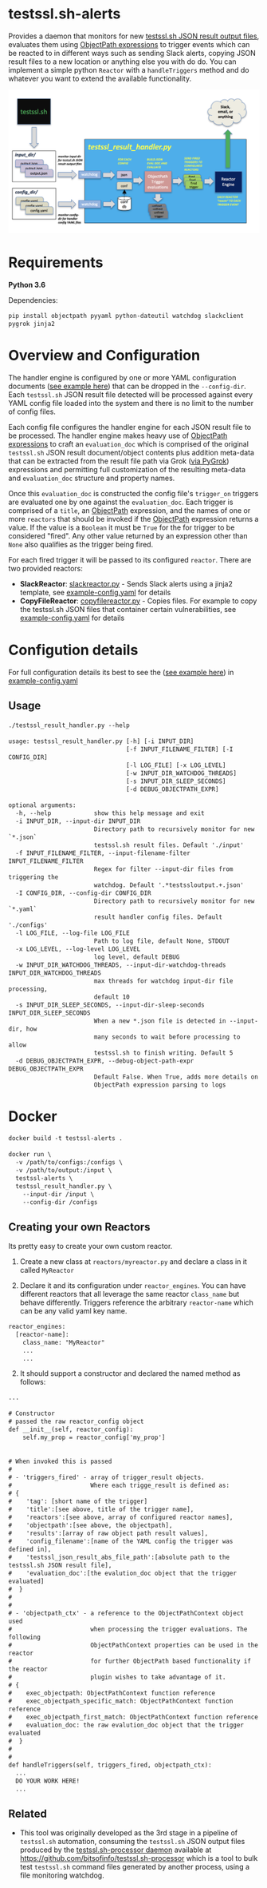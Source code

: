 # testssl.sh-alerts

Provides a daemon that monitors for new [testssl.sh JSON result output files](https://github.com/drwetter/testssl.sh), evaluates them using [ObjectPath expressions](http://objectpath.org/) to trigger events which can be reacted to in different ways such as sending Slack alerts, copying JSON result files to a new location or anything else you with do do. You can implement a simple python `Reactor` with a `handleTriggers` method and do whatever you want to extend the available functionality.

![](docs/diag1.png)

# Requirements

**Python 3.6**

Dependencies:
```
pip install objectpath pyyaml python-dateutil watchdog slackclient pygrok jinja2
```

# Overview and Configuration

The handler engine is configured by one or more YAML configuration documents
([see example here](example-config.yaml)) that can be dropped in the `--config-dir`.
Each `testssl.sh` JSON result file detected will be processed against every YAML config
file loaded into the system and there is no limit to the number of config files.

Each config file configures the handler engine for each JSON result file to be processed.
The handler engine makes heavy use of [ObjectPath expressions](http://objectpath.org/)
to craft an `evaluation_doc` which is comprised of the original `testssl.sh` JSON result
document/object contents plus addition meta-data that can be extracted from the result file path
via Grok ([via PyGrok](https://github.com/garyelephant/pygrok)) expressions and permitting full customization of the resulting meta-data and
`evaluation_doc` structure and property names.

Once this `evaluation_doc` is constructed the config file's `trigger_on` triggers are
evaluated one by one against the `evaluation_doc`. Each trigger is comprised of a `title`,
an [ObjectPath](http://objectpath.org/) expression, and the names of one or more `reactors`
that should be invoked if the [ObjectPath](http://objectpath.org/) expression returns a value.
If the value is a `Boolean` it must be `True` for the for trigger to be considered "fired". Any
other value returned by an expression other than `None` also qualifies as the trigger being fired.

For each fired trigger it will be passed to its configured `reactor`. There are two provided
reactors:

* **SlackReactor**: [slackreactor.py](reactors/slackreactor.py) - Sends Slack alerts using a jinja2 template, see [example-config.yaml](example-config.yaml) for details
* **CopyFileReactor**: [copyfilereactor.py](reactors/copyfilereactor.py) - Copies files. For example to copy the testssl.sh JSON files that container certain vulnerabilities, see [example-config.yaml](example-config.yaml) for details


# Configution details

For full configuration details its best to see the ([see example here](example-config.yaml))
in [example-config.yaml](example-config.yaml)


## Usage

```
./testssl_result_handler.py --help       

usage: testssl_result_handler.py [-h] [-i INPUT_DIR]
                                 [-f INPUT_FILENAME_FILTER] [-I CONFIG_DIR]
                                 [-l LOG_FILE] [-x LOG_LEVEL]
                                 [-w INPUT_DIR_WATCHDOG_THREADS]
                                 [-s INPUT_DIR_SLEEP_SECONDS]
                                 [-d DEBUG_OBJECTPATH_EXPR]

optional arguments:
  -h, --help            show this help message and exit
  -i INPUT_DIR, --input-dir INPUT_DIR
                        Directory path to recursively monitor for new `*.json`
                        testssl.sh result files. Default './input'
  -f INPUT_FILENAME_FILTER, --input-filename-filter INPUT_FILENAME_FILTER
                        Regex for filter --input-dir files from triggering the
                        watchdog. Default '.*testssloutput.+.json'
  -I CONFIG_DIR, --config-dir CONFIG_DIR
                        Directory path to recursively monitor for new `*.yaml`
                        result handler config files. Default './configs'
  -l LOG_FILE, --log-file LOG_FILE
                        Path to log file, default None, STDOUT
  -x LOG_LEVEL, --log-level LOG_LEVEL
                        log level, default DEBUG
  -w INPUT_DIR_WATCHDOG_THREADS, --input-dir-watchdog-threads INPUT_DIR_WATCHDOG_THREADS
                        max threads for watchdog input-dir file processing,
                        default 10
  -s INPUT_DIR_SLEEP_SECONDS, --input-dir-sleep-seconds INPUT_DIR_SLEEP_SECONDS
                        When a new *.json file is detected in --input-dir, how
                        many seconds to wait before processing to allow
                        testssl.sh to finish writing. Default 5
  -d DEBUG_OBJECTPATH_EXPR, --debug-object-path-expr DEBUG_OBJECTPATH_EXPR
                        Default False. When True, adds more details on
                        ObjectPath expression parsing to logs
  ```

# Docker
```
docker build -t testssl-alerts .

docker run \
  -v /path/to/configs:/configs \
  -v /path/to/output:/input \
  testssl-alerts \
  testssl_result_handler.py \
    --input-dir /input \
    --config-dir /configs
```

## Creating your own Reactors

Its pretty easy to create your own custom reactor.

1. Create a new class at `reactors/myreactor.py` and declare a class in it called `MyReactor`

2. Declare it and its configuration under `reactor_engines`. You can have different reactors that all
leverage the same reactor `class_name` but behave differently. Triggers reference the arbitrary `reactor-name`
which can be any valid yaml key name.

```
reactor_engines:
  [reactor-name]:
    class_name: "MyReactor"
    ...
    ...
```

2. It should support a constructor and declared the named method as follows:
```
...

# Constructor
# passed the raw reactor_config object
def __init__(self, reactor_config):
    self.my_prop = reactor_config['my_prop']


# When invoked this is passed
#
# - 'triggers_fired' - array of trigger_result objects.
#                      Where each trigge_result is defined as:
# {
#    'tag': [short name of the trigger]
#    'title':[see above, title of the trigger name],
#    'reactors':[see above, array of configured reactor names],
#    'objectpath':[see above, the objectpath],
#    'results':[array of raw object path result values],
#    'config_filename':[name of the YAML config the trigger was defined in],
#    'testssl_json_result_abs_file_path':[absolute path to the testssl.sh JSON result file],
#    'evaluation_doc':[the evalution_doc object that the trigger evaluated]
#  }
#
#
# - 'objectpath_ctx' - a reference to the ObjectPathContext object used
#                      when processing the trigger evaluations. The following
#                      ObjectPathContext properties can be used in the reactor
#                      for further ObjectPath based functionality if the reactor
#                      plugin wishes to take advantage of it.
# {
#    exec_objectpath: ObjectPathContext function reference
#    exec_objectpath_specific_match: ObjectPathContext function reference
#    exec_objectpath_first_match: ObjectPathContext function reference
#    evaluation_doc: the raw evalution_doc object that the trigger evaluated
#  }
#
#
def handleTriggers(self, triggers_fired, objectpath_ctx):
  ...
  DO YOUR WORK HERE!
  ...
```


## Related

* This tool was originally developed as the 3rd stage in a pipeline of `testssl.sh` automation, consuming the `testssl.sh` JSON output files produced by the [testssl.sh-processor daemon](https://github.com/bitsofinfo/testssl.sh-processor) available at https://github.com/bitsofinfo/testssl.sh-processor which is a tool to bulk test `testssl.sh` command files generated by another process, using a file monitoring watchdog.

